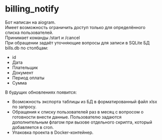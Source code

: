 # billing_notify
Бот написан на aiogram.  
Имеет возможность ограничить доступ только для определённого списка пользователей.  
Принимает команды /start и /cancel  
При обращении задаёт уточняющие вопросы для записи в SQLite БД bills.db по столбцам:
* id
* Дата
* Плательщик
* Документ
* Период оплаты
* Сумма

В будущих обновлениях появится:
* Возможность экспорта таблицы из БД в форматированный файл xlsx по запросу.
* Обращения к списку пользователей раз в месяц с вопросом о готовности внести данные. Пользователю задаются дополнительным флагом при вызове отдельного скрипта, который добавляется в cron.
* Упаковка проекта в Docker-контейнер.
